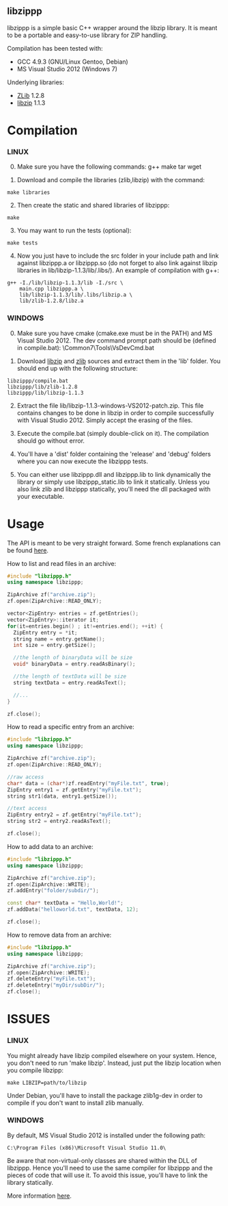
libzippp
--------

libzippp is a simple basic C++ wrapper around the libzip library.
It is meant to be a portable and easy-to-use library for ZIP handling.

Compilation has been tested with:
- GCC 4.9.3 (GNU/Linux Gentoo, Debian)
- MS Visual Studio 2012 (Windows 7)

Underlying libraries:
- [ZLib](http://zlib.net) 1.2.8
- [libzip](http://www.nih.at/libzip) 1.1.3

# Compilation

### LINUX

0. Make sure you have the following commands: g++ make tar wget

1. Download and compile the libraries (zlib,libzip) with the command:

```Shell
make libraries
```

2. Then create the static and shared libraries of libzippp:

```Shell
make
```

3. You may want to run the tests (optional):

```Shell
make tests
```

4. Now you just have to include the src folder in your include path and
  link against libzippp.a or libzippp.so (do not forget to also link 
  against libzip libraries in lib/libzip-1.1.3/lib/.libs/).
  An example of compilation with g++:
  
```Shell
g++ -I./lib/libzip-1.1.3/lib -I./src \
    main.cpp libzippp.a \
    lib/libzip-1.1.3/lib/.libs/libzip.a \
    lib/zlib-1.2.8/libz.a
```

### WINDOWS

0. Make sure you have cmake (cmake.exe must be in the PATH) and MS Visual 
  Studio 2012. The dev command prompt path should be (defined in compile.bat):
     <MSVS11>\Common7\Tools\VsDevCmd.bat

1. Download [libzip](http://www.nih.at/libzip/libzip-1.1.3.tar.gz) and [zlib](http://zlib.net/zlib128.zip) sources and extract them in the 'lib' folder.
  You should end up with the following structure:
```
libzippp/compile.bat
libzippp/lib/zlib-1.2.8
libzippp/lib/libzip-1.1.3
```

2. Extract the file lib/libzip-1.1.3-windows-VS2012-patch.zip. This file contains 
  changes to be done in libzip in order to compile successfully with Visual 
  Studio 2012. Simply accept the erasing of the files.

3. Execute the compile.bat (simply double-click on it). The compilation should 
  go without error.

4. You'll have a 'dist' folder containing the 'release' and 'debug' folders 
  where you can now execute the libzippp tests.

5. You can either use libzippp.dll and libzippp.lib to link dynamically the 
  library or simply use libzippp_static.lib to link it statically. Unless you 
  also link zlib and libzippp statically, you'll need the dll packaged with 
  your executable.

# Usage 

The API is meant to be very straight forward. Some french explanations
can be found [here](http://www.astorm.ch/blog).

How to list and read files in an archive:

```C++
#include "libzippp.h"
using namespace libzippp;

ZipArchive zf("archive.zip");
zf.open(ZipArchive::READ_ONLY);

vector<ZipEntry> entries = zf.getEntries();
vector<ZipEntry>::iterator it;
for(it=entries.begin() ; it!=entries.end(); ++it) {
  ZipEntry entry = *it;
  string name = entry.getName();
  int size = entry.getSize();

  //the length of binaryData will be size
  void* binaryData = entry.readAsBinary();

  //the length of textData will be size
  string textData = entry.readAsText();

  //...
}

zf.close();
```

How to read a specific entry from an archive:

```C++
#include "libzippp.h"
using namespace libzippp;

ZipArchive zf("archive.zip");
zf.open(ZipArchive::READ_ONLY);

//raw access
char* data = (char*)zf.readEntry("myFile.txt", true);
ZipEntry entry1 = zf.getEntry("myFile.txt");
string str1(data, entry1.getSize());

//text access
ZipEntry entry2 = zf.getEntry("myFile.txt");
string str2 = entry2.readAsText();

zf.close();
```


How to add data to an archive:

```C++
#include "libzippp.h"
using namespace libzippp;

ZipArchive zf("archive.zip");
zf.open(ZipArchive::WRITE);
zf.addEntry("folder/subdir/");

const char* textData = "Hello,World!";
zf.addData("helloworld.txt", textData, 12);

zf.close();
```

How to remove data from an archive:

```C++
#include "libzippp.h"
using namespace libzippp;

ZipArchive zf("archive.zip");
zf.open(ZipArchive::WRITE);
zf.deleteEntry("myFile.txt");
zf.deleteEntry("myDir/subDir/");
zf.close();
```

# ISSUES

### LINUX

You might already have libzip compiled elsewhere on your system. Hence, you
don't need to run 'make libzip'. Instead, just put the libzip location when
you compile libzipp:

```Shell
make LIBZIP=path/to/libzip
```

Under Debian, you'll have to install the package zlib1g-dev in order to compile
if you don't want to install zlib manually.

### WINDOWS

By default, MS Visual Studio 2012 is installed under the following path:

```
C:\Program Files (x86)\Microsoft Visual Studio 11.0\
```

Be aware that non-virtual-only classes are shared within the DLL of libzippp.
Hence you'll need to use the same compiler for libzippp and the pieces of code
that will use it. To avoid this issue, you'll have to link the library statically.

More information [here](http://www.codeproject.com/Articles/28969/HowTo-Export-C-classes-from-a-DLL).

